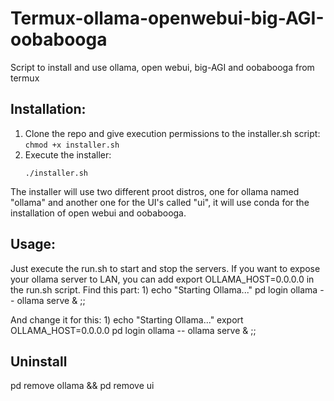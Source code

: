 # Termux-ollama-openwebui-big-AGI-oobabooga
Script to install and use ollama, open webui, big-AGI and oobabooga from termux

## Installation:
  1.  Clone the repo and give execution permissions to the installer.sh script:
     ```
     chmod +x installer.sh
     ```
  2. Execute the installer:
     ```
     ./installer.sh
     ```

  The installer will use two different proot distros, one for ollama named "ollama" and another one for the UI's called "ui", it will use conda for the installation of open webui and oobabooga.

## Usage:
Just execute the run.sh to start and stop the servers.
If you want to expose your ollama server to LAN, you can add export OLLAMA_HOST=0.0.0.0 in the run.sh script.
Find this part:
1)
                        echo "Starting Ollama..."
                        pd login ollama -- ollama serve &
                        ;;

And change it for this:
1)
                        echo "Starting Ollama..."
                        export OLLAMA_HOST=0.0.0.0
                        pd login ollama -- ollama serve &
                        ;;


## Uninstall
pd remove ollama && pd remove ui

